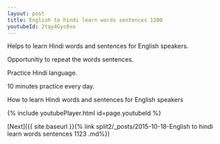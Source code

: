 ```yaml
---
layout: post
title: English to hindi learn words sentences 1200 
youtubeId: 2tqy4Gyc0xo
---
```

 
 
Helps to learn Hindi words and sentences for English speakers.

Opportunitiy to repeat the words sentences. 

Practice Hindi language. 
 
10 minutes practice every day. 
 
How to learn Hindi words and sentences for English speakers 
 
{% include youtubePlayer.html id=page.youtubeId %}
 
 
[Next]({{ site.baseurl }}{% link  split2/_posts/2015-10-18-English to hindi learn words sentences 1123 .md%})
 
